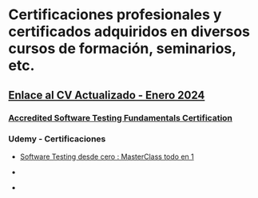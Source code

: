 # Certificaciones profesionales y certificados adquiridos en diversos cursos de formación, seminarios, etc.

## [Enlace al CV Actualizado - Enero 2024](CV-Matias-Sinare.pdf)

### [Accredited Software Testing Fundamentals Certification](http://badgr.com/public/assertions/TUVhAmV7QBe3XJySOKEoqA)

### Udemy - Certificaciones
* [Software Testing desde cero : MasterClass todo en 1](Certificacion_Udemy-Software_Testing.pdf)
-
+
